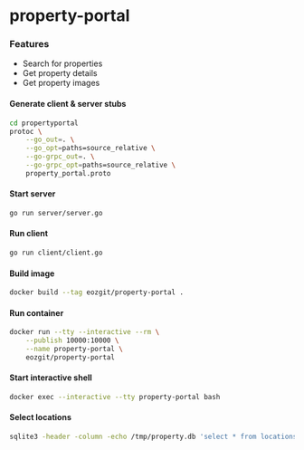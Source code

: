 # property-portal

### Features

- Search for properties
- Get property details
- Get property images

#### Generate client & server stubs
```sh
cd propertyportal
protoc \
    --go_out=. \
    --go_opt=paths=source_relative \
    --go-grpc_out=. \
    --go-grpc_opt=paths=source_relative \
    property_portal.proto
```

#### Start server
```sh
go run server/server.go
```

#### Run client
```sh
go run client/client.go
```

#### Build image
```sh
docker build --tag eozgit/property-portal .
```

#### Run container
```sh
docker run --tty --interactive --rm \
    --publish 10000:10000 \
    --name property-portal \
    eozgit/property-portal
```

#### Start interactive shell
```sh
docker exec --interactive --tty property-portal bash
```

#### Select locations
```sh
sqlite3 -header -column -echo /tmp/property.db 'select * from locations;'
```
